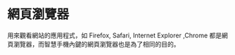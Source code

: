 [Title]: # (網頁瀏覧器)
[Order]: # (132)

# 網頁瀏覽器

用來觀看網站的應用程式，如 Firefox, Safari, Internet Explorer ,Chrome  都是網頁瀏覽器，而智慧手機內鍵的網頁瀏覽器也是為了相同的目的。